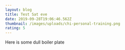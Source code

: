 ```yaml
---
layout: blog
title: Test Sat eve
date: 2019-09-28T19:06:46.562Z
thumbnail: /images/uploads/chi-personal-training.png
rating: 5
---
```

Here is some dull boiler plate
